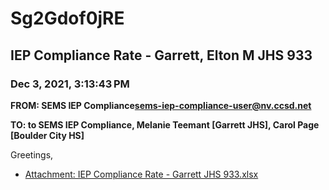 # Sg2Gdof0jRE
## IEP Compliance Rate - Garrett, Elton M JHS 933
### Dec 3, 2021, 3:13:43 PM
**FROM: SEMS IEP Compliance<sems-iep-compliance-user@nv.ccsd.net>**

**TO: to SEMS IEP Compliance, Melanie Teemant [Garrett JHS], Carol Page [Boulder City HS]**


Greetings, 





* [Attachment: IEP Compliance Rate - Garrett JHS 933.xlsx](Sg2Gdof0jRE-attachment-1.xlsx)
